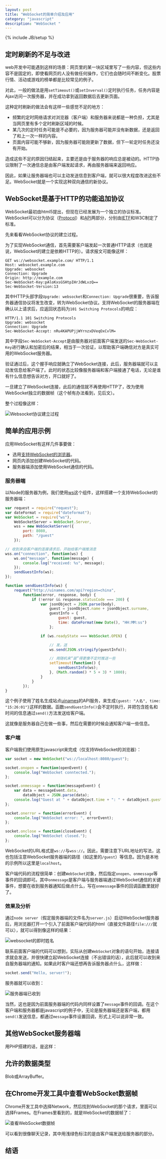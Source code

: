 ```yaml
---
layout: post
title: "WebSocket的简单介绍及应用"
category: "javascript"
description: "WebSocket "
---
```

{% include JB/setup %}

## 定时刷新的不足与改进 ##

web开发中可能遇到这样的场景：网页里的某一块区域里写了一些内容，但这些内容不是固定的，即使看网页的人没有做任何操作，它们也会随时间不断变化。股票行情、活动或游戏的榜单都是比较常见的例子。

对此，一般的做法是用`setTimeout()`或`setInverval()`定时执行任务，任务内容是Ajax访问一次服务器，并在成功拿到返回数据后去更新页面。

这种定时刷新的做法会有这样一些感觉不足的地方：

- 频繁的定时网络请求对浏览器（客户端）和服务器来说都是一种负担，尤其是当网页里有多个定时刷新区域的时候。
- 某几次的定时任务可能是不必要的，因为服务器可能并没有新数据，还是返回了和上一次一样的内容。
- 页面内容可能不够新，因为服务器可能刚更新了数据，但下一轮定时任务还没有开始。

造成这些不足的原因归结起来，主要还是由于服务器的响应总是被动的。HTTP协议限制了一次通信总是由客户端发起请求，再由服务器端来返回响应。

因此，如果让服务器端也可以主动发送信息到客户端，就可以很大程度改进这些不足。WebSocket就是一个实现这种双向通信的新协议。

## WebSocket是基于HTTP的功能追加协议 ##

WebSocket最初由html5提出，但现在已经发展为一个独立的协议标准。WebSocket可以分为协议（[Protocol][Protocol]）和[API][API]两部分，分别由[IETF][IETF]和W3C制定了标准。

先来看看WebSocket协议的建立过程。

为了实现WebSocket通信，首先需要客户端发起一次普通HTTP请求（也就是说，WebSocket的建立是依赖HTTP的）。请求报文可能像这样：

~~~http
GET ws://websocket.example.com/ HTTP/1.1
Host: websocket.example.com
Upgrade: websocket
Connection: Upgrade
Origin: http://example.com
Sec-WebSocket-Key:pAloKxsGSHtpIHrJdWLvzQ==
Sec-WebSocket-Version:13
~~~

其中HTTP头部字段`Upgrade: websocket`和`Connection: Upgrade`很重要，告诉服务器通信协议将发生改变，转为WebSocket协议。支持WebSocket的服务器端在确认以上请求后，应返回状态码为`101 Switching Protocols`的响应：

~~~http
HTTP/1.1 101 Switching Protocols
Upgrade: websocket
Connection: Upgrade
Sec-WebSocket-Accept: nRu4KAPUPjjWYrnzxDVeqOxCvlM=
~~~

其中字段`Sec-WebSocket-Accept`是由服务器对前面客户端发送的`Sec-WebSocket-Key`进行确认和加密后的结果，相当于一次验证，以帮助客户端确信对方是真实可用的WebSocket服务器。

验证通过后，这个握手响应就确立了WebSocket连接，此后，服务器端就可以主动发信息给客户端了。此时的状态比较像服务器端和客户端接通了电话，无论是谁有什么信息想告诉对方，开口就好了。

一旦建立了WebSocket连接，此后的通信就不再使用HTTP了，改为使用WebSocket独立的数据帧（这个帧有办法看到，见后文）。

整个过程像这样：

![Websocket协议建立过程][img_websocket_process]

## 简单的应用示例 ##

应用WebSocket有这样几件事要做：

- 选用[支持WebSocket的浏览器][支持WebSocket的浏览器]。
- 网页内添加创建WebSocket的代码。
- 服务器端添加使用WebSocket通信的代码。

### 服务器端 ###

以Node的服务器为例，我们使用[ws][ws]这个组件，这样搭建一个支持WebSocket的服务器端：

~~~javascript
var request = require("request");
var dateFormat = require("dateformat");
var WebSocket = require("ws"),
    WebSocketServer = WebSocket.Server,
    wss = new WebSocketServer({
        port: 8080,
        path: "/guest"
    });

// 收到来自客户端的连接请求后，开始给客户端推消息
wss.on("connection", function(ws) {
    ws.on("message", function(message) {
        console.log("received: %s", message);
    });
    sendGuestInfo(ws);
});

function sendGuestInfo(ws) {
    request("http://uinames.com/api?region=china",
        function(error, response, body) {
            if (!error && response.statusCode === 200) {
                var jsonObject = JSON.parse(body),
                    guest = jsonObject.name + jsonObject.surname,
                    guestInfo = {
                        guest: guest,
                        time: dateFormat(new Date(), "HH:MM:ss")
                    };

                if (ws.readyState === WebSocket.OPEN) {

                    // 发，送
                    ws.send(JSON.stringify(guestInfo));

                    // 用随机来“装”得更像不定时推送一些
                    setTimeout(function() {
                        sendGuestInfo(ws);
                    }, (Math.random() * 5 + 3) * 1000);
                }
            }
        });
}
~~~

这个例子使用了姓名生成站点[uinames][uinames]的API服务，来生成`{guest: "人名", time: "15:26:01"}`这样的数据。函数`sendGuestInfo()`会不定时执行，并把包含姓名和时间的信息通过`send()`方法发送给客户端。

这就像是服务器自己在做一些事，然后在需要的时候会通知客户端一些信息。

### 客户端 ###

客户端我们使用原生javascript来完成（仅支持WebSocket的浏览器）：

~~~javascript
var socket = new WebSocket("ws://localhost:8080/guest");

socket.onopen = function(openEvent) {
    console.log("WebSocket conntected.");
};

socket.onmessage = function(messageEvent) {
    var data = messageEvent.data,
        dataObject = JSON.parse(data);
    console.log("Guest at " + dataObject.time + ": " + dataObject.guest);
};

socket.onerror = function(errorEvent) {
    console.log("WebSocket error: ", errorEvent);
};

socket.onclose = function(closeEvent) {
    console.log("WebSocket closed.");
};
~~~

WebSocket的URL格式是`ws://`与`wss://`。因此，需要注意下URL地址的写法，这也包括注意WebSocket服务器端的路径（如这里的`/guest`）等信息。因为是本地的示例所以这里是`localhost`。

客户端代码的流程很简单：创建`WebSocket`对象，然后指定`onopen`、`onmessage`等事件的回调即可。其中`onmessage`是客户端与服务器端通过WebSocket通信的关键事件，想要在收到服务器通知后做点什么，写在`onmessage`事件的回调函数里就好了。

### 效果及分析 ###

通过`node server`（假定服务器端的文件名为`server.js`）启动WebSocket服务器后，用浏览器打开一个引入了前面客户端代码的html（直接文件路径`file:///`就可以），就可以得到像这样的结果：

![websocket的即时姓名][img_websocket_preview]

联系前面客户端的代码可以想到，实际从创建`WebSocket`对象的语句开始，连接请求就会发送，并很快建立起WebSocket连接（不出错误的话），此后就可以收到来自服务器端的通知。如果此时客户端还想再告诉服务器点什么，这样做：

~~~javascript
socket.send("Hello, server!");
~~~

服务器就可以收到：

![服务器端已收到][img_server_recevied_via_websocket]

当然，这也是因为前面服务器端的代码内同样设置了`message`事件的回调。在这个客户端和服务器都是javascript的例子中，无论是服务器端还是客户端，都用`send()`发送信息，都通过`message`事件设置回调，形式上可以说非常一致。

## 其他WebSocket服务器端 ##

用PHP搭建的话，是这样：



## 允许的数据类型 ##

Blob或ArrayBuffer。

## 在Chrome开发工具中查看WebSocket数据帧 ##

Chrome开发工具中选择Network，然后找到WebSocket的那个请求，里面可以选择Frames。在Frames里看到的，就是WebSocket的数据帧了：

![查看WebSocket数据帧][img_chrome_websocket_frames]

可以看到很像聊天记录，其中用浅绿色标注的是由客户端发送给服务器的部分。

## 结语 ##



[img_websocket_process]: {{POSTS_IMG_PATH}}/201603/websocket_process.png "Websocket协议建立过程"
[img_websocket_preview]: {{POSTS_IMG_PATH}}/201603/websocket_preview.gif "websocket的即时姓名"
[img_server_recevied_via_websocket]: {{POSTS_IMG_PATH}}/201603/server_recevied_via_websocket.png "服务器端已收到"
[img_chrome_websocket_frames]: {{POSTS_IMG_PATH}}/201603/chrome_websocket_frames.png "查看WebSocket数据帧"

[IETF]: https://zh.wikipedia.org/wiki/%E4%BA%92%E8%81%94%E7%BD%91%E5%B7%A5%E7%A8%8B%E4%BB%BB%E5%8A%A1%E7%BB%84 "互联网工程任务组"
[Protocol]: https://tools.ietf.org/html/rfc6455 "RFC 6455 - The WebSocket Protocol"
[API]: https://www.w3.org/TR/websockets/ "The WebSocket API"
[支持WebSocket的浏览器]: http://caniuse.com/#feat=websockets "Can I use - Web Sockets"
[ws]: https://www.npmjs.com/package/ws "ws - npm"
[uinames]: http://uinames.com/ "uinames.com: Randomly Generate Fake Names"